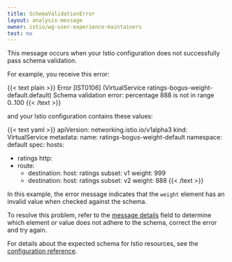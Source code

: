 ```yaml
---
title: SchemaValidationError
layout: analysis-message
owner: istio/wg-user-experience-maintainers
test: no
---
```


This message occurs when your Istio configuration does not successfully pass
schema validation.

For example, you receive this error:

{{< text plain >}}
Error [IST0106] (VirtualService ratings-bogus-weight-default.default) Schema validation error: percentage 888 is not in range 0..100
{{< /text >}}

and your Istio configuration contains these values:

{{< text yaml >}}
apiVersion: networking.istio.io/v1alpha3
kind: VirtualService
metadata:
  name: ratings-bogus-weight-default
  namespace: default
spec:
  hosts:
  - ratings
  http:
  - route:
    - destination:
        host: ratings
        subset: v1
      weight: 999
    - destination:
        host: ratings
        subset: v2
      weight: 888
{{< /text >}}

In this example, the error message indicates that the `weight` element has an
invalid value when checked against the schema.

To resolve this problem, refer to the
[message details](/ko/docs/reference/config/analysis/message-format/) field to determine
which element or value does not adhere to the schema, correct the error and try
again.

For details about the expected schema for Istio resources, see the
[configuration reference](/ko/docs/reference/config/).
